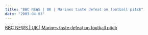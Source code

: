 ```yaml
---
title: "BBC NEWS | UK | Marines taste defeat on football pitch"
date: "2003-04-03"
---
```


[BBC NEWS | UK | Marines taste defeat on football pitch](http://news.bbc.co.uk/2/hi/uk_news/2915451.stm)
